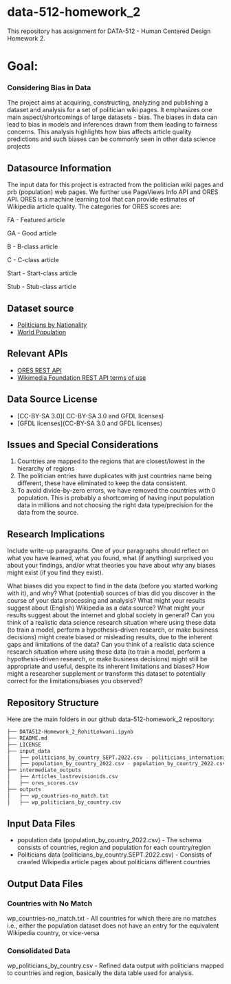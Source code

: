 # data-512-homework_2

This repository has assignment for DATA-512 - Human Centered Design Homework 2.


# Goal: 

### Considering Bias in Data

The project aims at acquiring, constructing, analyzing and publishing a dataset and analysis for a set of politician wiki pages. It emphasizes one main aspect/shortcomings of large datasets - bias. The biases in data can lead to bias in models and inferences drawn from them leading to fairness concerns. This analysis highlights how bias affects article quality predictions and such biases can be commonly seen in other data science projects

## Datasource Information


The input data for this project is extracted from the politician wiki pages and prb (population) web pages. We further use PageViews Info API and ORES API. ORES is a machine learning tool that can provide estimates of Wikipedia article quality. The categories for ORES scores are:

FA - Featured article

GA - Good article

B - B-class article

C - C-class article

Start - Start-class article

Stub - Stub-class article

## Dataset source
 - [Politicians by Nationality](https://en.wikipedia.org/wiki/Category:Politicians_by_nationality)
 - [World Population](https://www.prb.org/international/indicator/population/table/)
 
## Relevant APIs
 - [ORES REST API](https://www.mediawiki.org/wiki/ORES)
 - [Wikimedia Foundation REST API terms of use](https://www.mediawiki.org/wiki/REST_API#Terms_and_conditions)

## Data Source License
- [CC-BY-SA 3.0]( CC-BY-SA 3.0 and GFDL licenses)
- [GFDL licenses](CC-BY-SA 3.0 and GFDL licenses)


## Issues and Special Considerations

1. Countries are mapped to the regions that are closest/lowest in the hierarchy of regions
2. The politician entries have duplicates with just countries name being different, these have eliminated to keep the data consistent. 
3. To avoid divide-by-zero errors, we have removed the countries with 0 population. This is probably a shortcoming of having input population data in millions and not choosing the right data type/precision for the data from the source. 

## Research Implications

Include write-up paragraphs. One of your paragraphs should reflect on what you have learned, what you found, what (if anything) surprised you about your findings, and/or what theories you have about why any biases might exist (if you find they exist).

What biases did you expect to find in the data (before you started working with it), and why?
What (potential) sources of bias did you discover in the course of your data processing and analysis?
What might your results suggest about (English) Wikipedia as a data source?
What might your results suggest about the internet and global society in general?
Can you think of a realistic data science research situation where using these data (to train a model, perform a hypothesis-driven research, or make business decisions) might create biased or misleading results, due to the inherent gaps and limitations of the data?
Can you think of a realistic data science research situation where using these data (to train a model, perform a hypothesis-driven research, or make business decisions) might still be appropriate and useful, despite its inherent limitations and biases?
How might a researcher supplement or transform this dataset to potentially correct for the limitations/biases you observed?

## Repository Structure
Here are the main folders in our github data-512-homework_2 repository:
```bash
├── DATA512-Homework_2_RohitLokwani.ipynb
├── README.md
├── LICENSE
├── input_data
│   ├── politicians_by_country_SEPT.2022.csv - politicians_international_SEPT.2022.csv.csv
│   ├── population_by_country_2022.csv - population_by_country_2022.csv.csv
├── intermediate_outputs
│   ├── Articles_lastrevisionids.csv
│   ├── ores_scores.csv
├── outputs
│   ├── wp_countries-no_match.txt
│   ├── wp_politicians_by_country.csv
```
## Input Data Files
- population data (population_by_country_2022.csv) - The schema consists of countries, region and population for each country/region
- Politicians data (politicians_by_country.SEPT.2022.csv) - Consists of crawled Wikipedia article pages about politicians different countries

## Output Data Files

### Countries with No Match
wp_countries-no_match.txt - All countries for which there are no matches i.e., either the population dataset does not have an entry for the equivalent Wikipedia country, or vice-versa

### Consolidated Data
wp_politicians_by_country.csv - Refined data output with politicians mapped to countries and region, basically the data table used for analysis.
